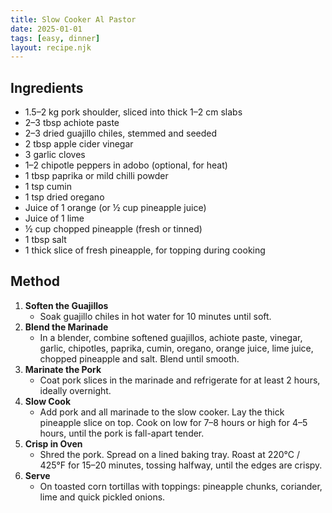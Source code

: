 ```yaml
---
title: Slow Cooker Al Pastor
date: 2025-01-01
tags: [easy, dinner]
layout: recipe.njk
---
```


## Ingredients
- 1.5–2 kg pork shoulder, sliced into thick 1–2 cm slabs
- 2–3 tbsp achiote paste
- 2–3 dried guajillo chiles, stemmed and seeded
- 2 tbsp apple cider vinegar
- 3 garlic cloves
- 1–2 chipotle peppers in adobo (optional, for heat)
- 1 tbsp paprika or mild chilli powder
- 1 tsp cumin
- 1 tsp dried oregano
- Juice of 1 orange (or ½ cup pineapple juice)
- Juice of 1 lime
- ½ cup chopped pineapple (fresh or tinned)
- 1 tbsp salt
- 1 thick slice of fresh pineapple, for topping during cooking

## Method
1. **Soften the Guajillos**
   - Soak guajillo chiles in hot water for 10 minutes until soft.
2. **Blend the Marinade**
   - In a blender, combine softened guajillos, achiote paste, vinegar, garlic, chipotles, paprika, cumin, oregano, orange juice, lime juice, chopped pineapple and salt. Blend until smooth.
3. **Marinate the Pork**
   - Coat pork slices in the marinade and refrigerate for at least 2 hours, ideally overnight.
4. **Slow Cook**
   - Add pork and all marinade to the slow cooker. Lay the thick pineapple slice on top. Cook on low for 7–8 hours or high for 4–5 hours, until the pork is fall-apart tender.
5. **Crisp in Oven**
   - Shred the pork. Spread on a lined baking tray. Roast at 220°C / 425°F for 15–20 minutes, tossing halfway, until the edges are crispy.
6. **Serve**
   - On toasted corn tortillas with toppings: pineapple chunks, coriander, lime and quick pickled onions.

